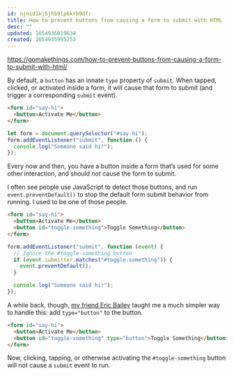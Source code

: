 ```yaml
---
id: njnid1kj5jhb9lp6krb9dfr
title: How to prevent buttons from causing a form to submit with HTML
desc: ""
updated: 1654936019634
created: 1654935995253
---
```


https://gomakethings.com/how-to-prevent-buttons-from-causing-a-form-to-submit-with-html/

By default, a `button` has an innate `type` property of `submit`. When tapped, clicked, or activated inside a form, it will cause that form to submit (and trigger a corresponding `submit` event).

```html
<form id="say-hi">
  <button>Activate Me</button>
</form>
```

```js
let form = document.querySelector("#say-hi");
form.addEventListener("submit", function () {
  console.log("Someone said hi!");
});
```

Every now and then, you have a button inside a form that’s used for some other interaction, and should _not_ cause the form to submit.

I often see people use JavaScript to detect those buttons, and run `event.preventDefault()` to stop the default form submit behavior from running. I used to be one of those people.

```html
<form id="say-hi">
  <button>Activate Me</button>
  <button id="toggle-something">Toggle Something</button>
</form>
```

```js
form.addEventListener("submit", function (event) {
  // Ignore the #toggle-something button
  if (event.submitter.matches("#toggle-something")) {
    event.preventDefault();
  }

  console.log("Someone said hi!");
});
```

A while back, though, [my friend Eric Bailey](https://ericwbailey.design/) taught me a much simpler way to handle this: add `type="button"` to the button.

```html
<form id="say-hi">
  <button>Activate Me</button>
  <button id="toggle-something" type="button">Toggle Something</button>
</form>
```

Now, clicking, tapping, or otherwise activating the `#toggle-something` button will not cause a `submit` event to run.
